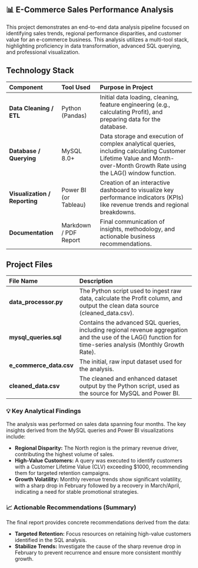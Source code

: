   ## 📊 E-Commerce Sales Performance Analysis

This project demonstrates an end-to-end data analysis pipeline focused on identifying sales trends, regional performance disparities, and customer value for an e-commerce business. This analysis utilizes a multi-tool stack, highlighting proficiency in data transformation, advanced SQL querying, and professional visualization.

 
 ## Technology Stack

| Component | Tool Used | Purpose in Project |
| :--- | :--- | :--- |
| **Data Cleaning / ETL** | Python (Pandas) | Initial data loading, cleaning, feature engineering (e.g., calculating Profit), and preparing data for the database. |
| **Database / Querying** | MySQL 8.0+ | Data storage and execution of complex analytical queries, including calculating Customer Lifetime Value and Month-over-Month Growth Rate using the LAG() window function. |
| **Visualization / Reporting** | Power BI (or Tableau) | Creation of an interactive dashboard to visualize key performance indicators (KPIs) like revenue trends and regional breakdowns. |
| **Documentation** | Markdown / PDF Report | Final communication of insights, methodology, and actionable business recommendations. |



## Project Files

| File Name | Description |
| :--- | :--- |
| **data_processor.py** | The Python script used to ingest raw data, calculate the Profit column, and output the clean data source (cleaned_data.csv). |
| **mysql_queries.sql** | Contains the advanced SQL queries, including regional revenue aggregation and the use of the LAG() function for time-series analysis (Monthly Growth Rate). |
| **e_commerce_data.csv** | The initial, raw input dataset used for the analysis. |
| **cleaned_data.csv** | The cleaned and enhanced dataset output by the Python script, used as the source for MySQL and Power BI. |



### 💡 Key Analytical Findings

The analysis was performed on sales data spanning four months. The key insights derived from the MySQL queries and Power BI visualizations include:

* **Regional Disparity:** The North region is the primary revenue driver, contributing the highest volume of sales.
* **High-Value Customers:** A query was executed to identify customers with a Customer Lifetime Value (CLV) exceeding $1000, recommending them for targeted retention campaigns.
* **Growth Volatility:** Monthly revenue trends show significant volatility, with a sharp drop in February followed by a recovery in March/April, indicating a need for stable promotional strategies.

### 📈 Actionable Recommendations (Summary)

The final report provides concrete recommendations derived from the data:

* **Targeted Retention:** Focus resources on retaining high-value customers identified in the SQL analysis.
* **Stabilize Trends:** Investigate the cause of the sharp revenue drop in February to prevent recurrence and ensure more consistent monthly growth.

